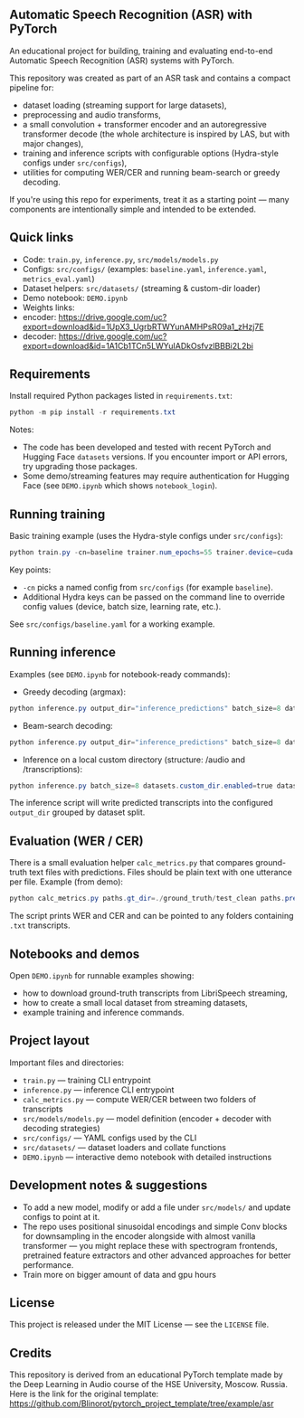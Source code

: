 ## Automatic Speech Recognition (ASR) with PyTorch

An educational project for building, training and evaluating end-to-end Automatic Speech Recognition (ASR) systems with PyTorch.

This repository was created as part of an ASR task and contains a compact pipeline for:

- dataset loading (streaming support for large datasets),
- preprocessing and audio transforms,
- a small convolution + transformer encoder and an autoregressive transformer decode (the whole architecture is inspired by LAS, but with major changes),
- training and inference scripts with configurable options (Hydra-style configs under `src/configs`),
- utilities for computing WER/CER and running beam-search or greedy decoding.

If you're using this repo for experiments, treat it as a starting point — many components are intentionally simple and intended to be extended.

## Quick links

- Code: `train.py`, `inference.py`, `src/models/models.py`
- Configs: `src/configs/` (examples: `baseline.yaml`, `inference.yaml`, `metrics_eval.yaml`)
- Dataset helpers: `src/datasets/` (streaming & custom-dir loader)
- Demo notebook: `DEMO.ipynb`
- Weights links:
- encoder: https://drive.google.com/uc?export=download&id=1UpX3_UgrbRTWYunAMHPsR09a1_zHzj7E
- decoder: https://drive.google.com/uc?export=download&id=1A1Cb1TCn5LWYuIADkOsfvzlBBBi2L2bi


## Requirements

Install required Python packages listed in `requirements.txt`:

```powershell
python -m pip install -r requirements.txt
```

Notes:
- The code has been developed and tested with recent PyTorch and Hugging Face `datasets` versions. If you encounter import or API errors, try upgrading those packages.
- Some demo/streaming features may require authentication for Hugging Face (see `DEMO.ipynb` which shows `notebook_login`).

## Running training

Basic training example (uses the Hydra-style configs under `src/configs`):

```powershell
python train.py -cn=baseline trainer.num_epochs=55 trainer.device=cuda dataloader.batch_size_train=64
```

Key points:
- `-cn` picks a named config from `src/configs` (for example `baseline`).
- Additional Hydra keys can be passed on the command line to override config values (device, batch size, learning rate, etc.).

See `src/configs/baseline.yaml` for a working example.

## Running inference

Examples (see `DEMO.ipynb` for notebook-ready commands):

- Greedy decoding (argmax):

```powershell
python inference.py output_dir="inference_predictions" batch_size=8 datasets.hf.enabled=true strategy='greedy'
```

- Beam-search decoding:

```powershell
python inference.py output_dir="inference_predictions" batch_size=8 datasets.hf.enabled=true strategy='beam' 
```

- Inference on a local custom directory (structure: <DatasetRoot>/audio and <DatasetRoot>/transcriptions):

```powershell
python inference.py batch_size=8 datasets.custom_dir.enabled=true datasets.custom_dir.path="C:/path/to/your_ds" output_dir="inference_custom" strategy='beam'
```

The inference script will write predicted transcripts into the configured `output_dir` grouped by dataset split.

## Evaluation (WER / CER)

There is a small evaluation helper `calc_metrics.py` that compares ground-truth text files with predictions. Files should be plain text with one utterance per file. Example (from demo):

```powershell
python calc_metrics.py paths.gt_dir=./ground_truth/test_clean paths.pred_dir=./inference_predictions/test_clean
```

The script prints WER and CER and can be pointed to any folders containing `.txt` transcripts.

## Notebooks and demos

Open `DEMO.ipynb` for runnable examples showing:

- how to download ground-truth transcripts from LibriSpeech streaming,
- how to create a small local dataset from streaming datasets,
- example training and inference commands.

## Project layout

Important files and directories:

- `train.py` — training CLI entrypoint
- `inference.py` — inference CLI entrypoint
- `calc_metrics.py` — compute WER/CER between two folders of transcripts
- `src/models/models.py` — model definition (encoder + decoder with decoding strategies)
- `src/configs/` — YAML configs used by the CLI
- `src/datasets/` — dataset loaders and collate functions
- `DEMO.ipynb` — interactive demo notebook with detailed instructions

## Development notes & suggestions

- To add a new model, modify or add a file under `src/models/` and update configs to point at it.
- The repo uses positional sinusoidal encodings and simple Conv blocks for downsampling in the encoder alongside with almost vanilla transformer — you might replace these with spectrogram frontends, pretrained feature extractors and other advanced approaches for better performance.
- Train more on bigger amount of data and gpu hours
## License

This project is released under the MIT License — see the `LICENSE` file.

## Credits

This repository is derived from an educational PyTorch template made by the Deep Learning in Audio course of the HSE University, Moscow. Russia. Here is the link for the original template: https://github.com/Blinorot/pytorch_project_template/tree/example/asr

